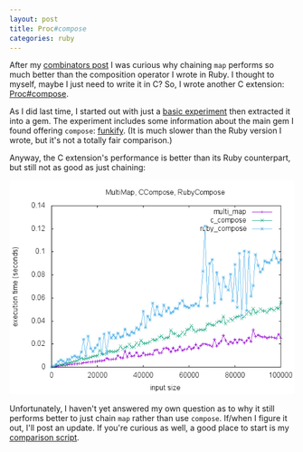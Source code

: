 ```yaml
---
layout: post
title: Proc#compose
categories: ruby
---
```


After my [combinators
post](http://mooreniemi.github.io/2016/09/18/combinators.html) I was
curious why chaining `map` performs so much better than the composition
operator I wrote in Ruby. I thought to myself, maybe I just need to write
it in C? So, I wrote another C extension:
[Proc#compose](https://github.com/mooreniemi/proc_compose).

As I did last time, I started out with just a [basic
experiment](https://github.com/mooreniemi/compose) then extracted it into
a gem. The experiment includes some information about the main gem I found
offering `compose`: [funkify](https://github.com/banister/funkify). (It is
much slower than the Ruby version I wrote, but it's not a totally fair
comparison.)

Anyway, the C extension's performance is better than its Ruby
counterpart, but still not as good as just chaining:

![proc#compose](/images/proc_compose_performance.gif)

Unfortunately, I haven't yet answered my own question as to why it still
performs better to just chain `map` rather than use `compose`. If/when
I figure it out, I'll post an update. If you're curious as well, a good
place to start is my [comparison
script](https://github.com/mooreniemi/compose/blob/master/compose_performance.rb).
